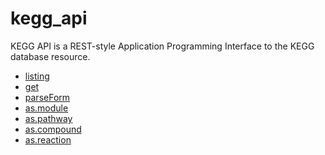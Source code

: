 ﻿# kegg_api

KEGG API is a REST-style Application Programming Interface to the KEGG database resource.

+ [listing](kegg_api/listing.1) 
+ [get](kegg_api/get.1) 
+ [parseForm](kegg_api/parseForm.1) 
+ [as.module](kegg_api/as.module.1) 
+ [as.pathway](kegg_api/as.pathway.1) 
+ [as.compound](kegg_api/as.compound.1) 
+ [as.reaction](kegg_api/as.reaction.1) 
